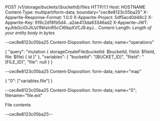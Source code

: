 POST /v1/storage/buckets/{bucketId}/files HTTP/1.1
Host: HOSTNAME
Content-Type: multipart/form-data; boundary="cec8e8123c05ba25"
X-Appwrite-Response-Format: 1.0.0
X-Appwrite-Project: 5df5acd0d48c2
X-Appwrite-Key: 919c2d18fb5d4...a2ae413da83346ad2
X-Appwrite-JWT: eyJhbGciOiJIUzI1NiIsInR5cCI6IkpXVCJ9.eyJ...
Content-Length: *Length of your entity body in bytes*

--cec8e8123c05ba25
Content-Disposition: form-data; name="operations"

{ "query": "mutation { storageCreateFile(bucketId: $bucketId, fileId: $fileId, file: $file) { id }" }, "variables": { "bucketId": "[BUCKET_ID]", "fileId": "[FILE_ID]", "file": null } }

--cec8e8123c05ba25
Content-Disposition: form-data; name="map"

{ "0": ["variables.file"] }

--cec8e8123c05ba25
Content-Disposition: form-data; name="0"; filename="file.ext"

File contents

--cec8e8123c05ba25--
